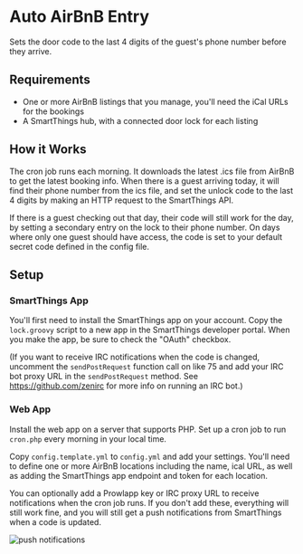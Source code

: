 Auto AirBnB Entry
=================

Sets the door code to the last 4 digits of the guest's phone number before they arrive.


Requirements
------------

* One or more AirBnB listings that you manage, you'll need the iCal URLs for the bookings
* A SmartThings hub, with a connected door lock for each listing


How it Works
------------

The cron job runs each morning. It downloads the latest .ics file from AirBnB to get the 
latest booking info. When there is a guest arriving today, it will find their phone number
from the ics file, and set the unlock code to the last 4 digits by making an HTTP request
to the SmartThings API. 

If there is a guest checking out that day, their code will still work for the day, by setting
a secondary entry on the lock to their phone number. On days where only one guest should 
have access, the code is set to your default secret code defined in the config file.


Setup
-----

### SmartThings App 

You'll first need to install the SmartThings app on your account. Copy the `lock.groovy`
script to a new app in the SmartThings developer portal. When you make the app, be sure
to check the "OAuth" checkbox. 

(If you want to receive IRC notifications when the code is changed, uncomment the 
`sendPostRequest` function call on like 75 and add your IRC bot proxy URL in the `sendPostRequest`
method. See https://github.com/zenirc for more info on running an IRC bot.)


### Web App

Install the web app on a server that supports PHP. Set up a cron job to run `cron.php` every 
morning in your local time.

Copy `config.template.yml` to `config.yml` and add your settings. You'll need to define
one or more AirBnB locations including the name, ical URL, as well as adding the SmartThings
app endpoint and token for each location.

You can optionally add a Prowlapp key or IRC proxy URL to receive notifications when 
the cron job runs. If you don't add these, everything will still work fine, and you will
still get a push notifications from SmartThings when a code is updated.

![push notifications](https://farm8.staticflickr.com/7718/18019975421_536c216470_z.jpg)

